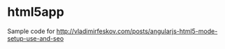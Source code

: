 html5app
========

Sample code for http://vladimirfeskov.com/posts/angularjs-html5-mode-setup-use-and-seo
